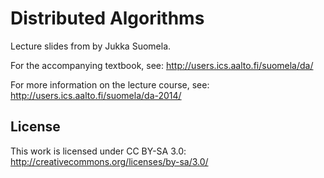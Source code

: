 Distributed Algorithms
======================

Lecture slides from by Jukka Suomela.

For the accompanying textbook, see:
http://users.ics.aalto.fi/suomela/da/

For more information on the lecture course, see:
http://users.ics.aalto.fi/suomela/da-2014/


License
-------

This work is licensed under CC BY-SA 3.0:
http://creativecommons.org/licenses/by-sa/3.0/

